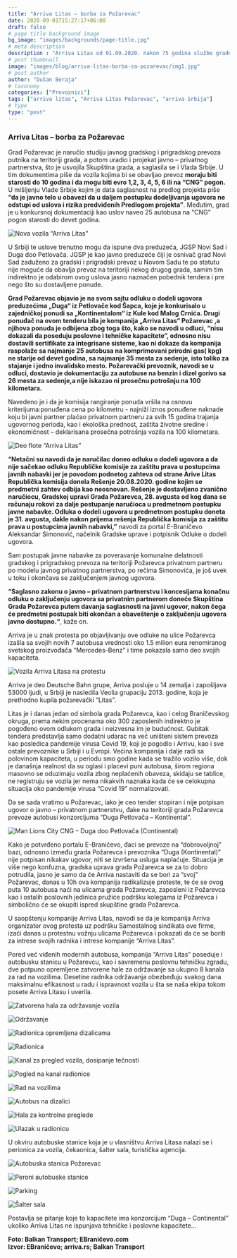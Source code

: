 ```yaml
---
title: "Arriva Litas – borba za Požarevac"
date: 2020-09-01T15:27:17+06:00
draft: false
# page title background image
bg_image: "images/backgrounds/page-title.jpg"
# meta description
description : "Arriva Litas od 01.09.2020. nakon 75 godina službe gradu Požarevcu, odlukom skuštine grada Požarevca više neće saobraćati na gradskim i prigradskim linijama u Požarevcu, ipak sam tender podigao je mnogo prašine i ostavio mnogo neodgovorenih pitanja."
# post thumbnail
image: "images/blog/arriva-litas-borba-za-pozarevac/img1.jpg"
# post author
author: "Dušan Beraja"
# taxonomy
categories: ["Prevoznici"]
tags: ["arriva litas", "Arriva Litas Požarevac", "arriva Srbija"]
# type
type: "post"
---
```


### Arriva Litas – borba za Požarevac

Grad Požarevac je naručio studiju javnog gradskog i prigradskog prevoza putnika na teritoriji grada, a potom uradio i projekat javno – privatnog partnerstva, što je usvojila Skupština grada, a saglasila se i Vlada Srbije. U tim dokumentima piše da vozila kojima bi se obavljao prevoz **moraju biti starosti do 10 godina i da mogu biti evro 1,2, 3, 4, 5, 6 ili na “CNG” pogon.** U mišljenju Vlade Srbije kojim je data saglasnost na predlog projekta piše **“da je javno telo u obavezi da u daljem postupku dodeljivanja ugovora ne odstupi od uslova i rizika predviđenih Predlogom projekta”**. Međutim, grad je u konkursnoj dokumentaciji  kao uslov naveo 25 autobusa na “CNG” pogon starosti do devet godina.

![Nova vozila “Arriva Litas”](/images/blog/arriva-litas-borba-za-pozarevac/img2.jpg "Nova vozila “Arriva Litas”")

U Srbiji te uslove trenutno mogu da ispune dva preduzeća, JGSP Novi Sad i Duga doo Petlovača. JGSP je kao javno preduzeće čiji je osnivač grad Novi Sad zaduženo za gradski i prigradski prevoz u Novom Sadu te po statutu nije moguće da obavlja prevoz na teritoriji nekog drugog grada, samim tim indirektno je odabirom ovog uslova jasno naznačen pobednik tendera i pre nego što su dostavljene ponude. 

**Grad Požarevac objavio je na svom sajtu odluku o dodeli ugovora preduzećima „Duga“ iz Petlovače kod Šapca, koje je konkurisalo u zajedničkoj ponudi sa „Kontinentalom“ iz Kule kod Malog Crnića. Drugi ponuđač na ovom tenderu bila je kompanija „Arriva Litas“ Požarevac ,a njihova ponuda je odbijena zbog toga što, kako se navodi u odluci, “nisu dokazali da poseduju poslovne i  tehničke kapacitete”, odnosno nisu dostavili sertifikate za integrisane sisteme, kao ni dokaze da kompanija raspolaže sa najmanje 25 autobusa na komprimovani prirodni gas( kpg) ne starije od devet godina, sa najmanje 35 mesta za sedenje, isto toliko za stajanje i jedno invalidsko mesto. Požarevački prevoznik, navodi se u odluci, dostavio je dokumentaciju za autobuse na benzin i dizel gorivo sa 26 mesta za sedenje,a nije iskazao ni prosečnu potrošnju na 100 kilometara.**

Navedeno je i da je komisija rangiranje ponuda vršila na osnovu kriterijuma:ponuđena cena po kilometru - najniži iznos ponuđene naknade koju bi javni partner plaćao privatnom partneru za svih 15 godina trajanja ugovornog perioda, kao i ekološka prednost, zaštita životne sredine i ekonomičnost – deklarisana prosečna potrošnja vozila na 100 kilometara.

![Deo flote “Arriva Litas”](/images/blog/arriva-litas-borba-za-pozarevac/img3.jpg "Deo flote “Arriva Litas”")

**“Netačni su navodi da je naručilac doneo odluku o dodeli ugovora a da nije sačekao odluku Republičke komisije za zaštitu prava u postupcima javnih nabavki jer je povodom podnetog zahteva od strane Arive Litas  Republička komisija donela Rešenje 20.08.2020. godine kojim se predmetni zahtev odbija kao neosnovan. Rešenje je dostavljeno zvanično naručiocu, Gradskoj upravi Grada Požarevca, 28. avgusta od kog dana se računaju rokovi za dalje postupanje naručioca u predmetnom postupku javne nabavke. Odluka o dodeli ugovora u predmetnom postupku doneta je 31. avgusta, dakle nakon prijema rešenja Republička komisija za zaštitu prava u postupcima javnih nabavki,”** navodi za portal E-Braničevo Aleksandar Simonović, načelnik Gradske uprave i potpisnik Odluke o dodeli ugovora.

Sam postupak javne nabavke za poveravanje komunalne delatnosti gradskog i prigradskog prevoza na teritoriji  Požarevca privatnom partneru po modelu javnog privatnog partnerstva, po rečima Simonovića, je još uvek u toku i okončava se zaključenjem javnog ugovora.

**“Saglasno zakonu o javno – privatnom partnerstvu i koncesijama konačnu odluku o zaključenju ugovora sa privatnim partnerom doneće Skupština Grada Požarevca putem davanja saglasnosti na javni ugovor, nakon čega će predmetni postupak biti okončan a obaveštenje o zaključenju ugovora javno dostupno.“**, kaže on.

Arriva je u znak protesta po objavljivanju ove odluke na ulice Požarevca izašla sa svojih novih 7 autobusa vrednosti oko 1.5 milion eura renomiranog svetskog proizvođača “Mercedes-Benz” i time pokazala samo deo svojih kapaciteta.

![Vozila Arriva Litasa na protestu](/images/blog/arriva-litas-borba-za-pozarevac/img4.jpg "Vozila Arriva Litasa na protestu")

Arriva je deo Deutsche Bahn grupe, Arriva posluje u 14 zemalja i zapošljava 53000 ljudi, u Srbiji je nasledila Veolia grupaciju 2013. godine, koja je prethodno kupila požarevački “Litas”.

Litas je i danas jedan od simbola grada Požarevca, kao i celog Braničevskog okruga, prema nekim procenama oko 300 zaposlenih indirektno je pogođeno ovom odlukom grada i neizvesna im je budućnost. Gubitak tendera predstavlja samo dodatni udarac na već uništeni sistem prevoza kao posledica pandemije virusa Covid 19, koji je pogodio i Arrivu, kao i sve ostale prevoznike u Srbiji i u Evropi.
Većina kompanija i dalje radi sa polovinom kapaciteta, u periodu smo godine kada se tražilo vozilo više, dok je današnja realnost da su oglasi i placevi puni autobusa, širom regiona masovno se oduzimaju vozila zbog neplaćenih obaveza, skidaju se tablice, ne registruju se vozila jer nema nikakvih naznaka kada će se celokupna situacija oko pandemije virusa “Covid 19” normalizovati.

Da se sada vratimo u Požarevac, iako je ceo tender stopiran i nije potpisan ugovor o javno – privatnom partnerstvu, đake na teritoriji grada Požarevca prevoze autobusi konzorcijuma “Duga Petlovača – Kontinental”.

![Man Lions City CNG – Duga doo Petlovača (Continental)](/images/blog/arriva-litas-borba-za-pozarevac/img5.jpg "Man Lions City CNG – Duga doo Petlovača (Continental)")

Kako je potvrđeno portalu E-Braničevo, đaci se prevoze na “dobrovoljnoj” bazi, odnosno između grada Požarevca i prevoznika “Duga (Kontinental)” nije potpisan nikakav ugovor, niti se izvršena usluga naplaćuje. Situacija je više nego konfuzna, gradska uprava grada Požarevca se za to dobro potrudila, jasno je samo da će Arriva nastaviti da se bori za “svoj” Požarevac, danas u 10h ova kompanija radikalizuje proteste, te će se ovog puta 10 autobusa naći na ulicama grada Požarevca, zaposleni iz Požarevca kao i ostalih poslovnih jedinica pružiće podršku kolegama iz Požarevca i simbolično će se okupiti ispred skupštine grada Požarevca.

U saopštenju kompanije Arriva Litas, navodi se da je kompanija Arriva organizator ovog protesta uz podršku Samostalnog sindikata ove firme, izaći danas u protestnu vožnju ulicama Požarevca i pokazati da će se boriti za intrese svojih radnika i intrese kompanije “Arriva Litas”.

Pored već viđenih modernih autobusa, kompanija “Arriva Litas” poseduje i autobusku stanicu u Požarevcu, kao i savremenu poslovnu tehničku zgradu, dve potpuno opremljene zatvorene hale za održavanje sa ukupno 8 kanala za rad na vozilima. Desetine radnika održavanja obezbeđuju svakog dana maksimalnu efikasnost u radu i ispravnost vozila u šta se naša ekipa tokom posete Arriva Litasu i uverila.

![Zatvorena hala za održavanje vozila](/images/blog/arriva-litas-borba-za-pozarevac/img6.jpg "Zatvorena hala za održavanje vozila")

![Održavanje](/images/blog/arriva-litas-borba-za-pozarevac/img7.jpg "Održavanje")

![Radionica opremljena dizalicama](/images/blog/arriva-litas-borba-za-pozarevac/img8.jpg "Radionica opremljena dizalicama")

![Radionica](/images/blog/arriva-litas-borba-za-pozarevac/img9.jpg "Radionica")

![Kanal za pregled vozila, dosipanje tečnosti](/images/blog/arriva-litas-borba-za-pozarevac/img10.jpg "Kanal za pregled vozila, dosipanje tečnosti")

![Pogled na kanal radionice](/images/blog/arriva-litas-borba-za-pozarevac/img11.jpg "Pogled na kanal radionice")

![Rad na vozilima](/images/blog/arriva-litas-borba-za-pozarevac/img12.jpg "Rad na vozilima")

![Autobus na dizalici](/images/blog/arriva-litas-borba-za-pozarevac/img13.jpg "Autobus na dizalici")

![Hala za kontrolne preglede](/images/blog/arriva-litas-borba-za-pozarevac/img14.jpg "Hala za kontrolne preglede")

![Ulazak u radionicu](/images/blog/arriva-litas-borba-za-pozarevac/img15.jpg "Ulazak u radionicu")

U okviru autobuske stanice koja je u vlasništvu Arriva Litasa nalazi se i perionica za vozila, čekaonica, šalter sala, turistička agencija.

![Autobuska stanica Požarevac](/images/blog/arriva-litas-borba-za-pozarevac/img16.jpg "Autobuska stanica Požarevac")

![Peroni autobuske stanice](/images/blog/arriva-litas-borba-za-pozarevac/img17.jpg "Peroni autobuske stanice")

![Parking](/images/blog/arriva-litas-borba-za-pozarevac/img18.jpg "Parking")

![Šalter sala](/images/blog/arriva-litas-borba-za-pozarevac/img19.jpg "Šalter sala")

Postavlja se pitanje koje to kapacitete ima konzorcijum “Duga – Continental” ukoliko Arriva Litas ne ispunjava tehničke i poslovne kapacitete…

**Foto: Balkan Transport; EBraničevo.com**\
**Izvor: EBraničevo; arriva.rs; Balkan Transport**